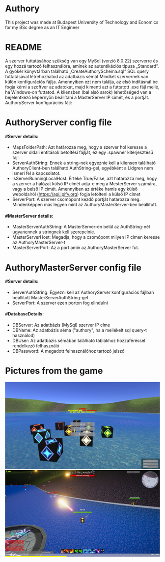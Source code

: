 # Authory
 This project was made at Budapest University of Technology and Eonomics for my BSc degree as an IT Engineer

# README
A szerver futtatásához szükség van egy MySql (verzió 8.0.22) szerverre és egy hozzá
tartozó felhasználóra, aminek az autentikációs típusa „Standard”. A gyökér könyvtárban
található „CreateAuthorySchema.sql” SQL query futtatásával létrehozhatod az adatbázis
sémát
Mindkét szervernek van külön konfigurációs fájlja. Amennyiben ezt nem találja, az első
indításnál be fogja kérni a szoftver az adatokat, majd kimenti azt a futtatott .exe fájl mellé,
ha Windows-on futtatod.
A kliensben (bal alsó sarok) lehetőséged van a bejelentkező képernyőn beállítani a
MasterServer IP címét, és a portját.
AuthoryServer konfigurációs fájl:

# AuthoryServer config file
#### #Server details:

- MapsFolderPath: Azt határozza meg, hogy a szerver hol keresse a szerver oldali
entitások betöltési fájlját, ez egy .spawner kiterjesztésű fájl.
- ServerAuthString: Ennek a string-nek egyeznie kell a kliensen található
AuthoryClient-ben található AuthString-gel, egyébként a Lidgren nem ismeri fel a
kapcsolatot.
- IsServerRunningLocalHost: Értéke True/False, azt határozza meg, hogy a szerver a
hálózat külső IP címét adja-e meg a MesterServer számára, vagy a belső IP címét.
Amennyiben az értéke hamis egy külső weboldalról (https://api.ipify.org) fogja letölteni a külső IP címet
- ServerPort: A szerver csomópont kezdő portját határozza meg. Mindenképpen más legyen mint az AuthoryMasterServer-ben beállított.

#### #MasterServer details:
- MasterServerAuthString: A MasterServer-en belül az AuthString-nél ugyanennek a stringnek kell
szerepelnie.
- MasterServerHost: Megadja, hogy a csomópont milyen IP címen keresse az
AuthoryMasterServer-t
- MasterServerPort: Az a port amin az AuthoryMasterServer fut.


# AuthoryMasterServer config file
#### #Server details:
- ServerAuthString: Egyezni kell az AuthoryServer konfigurációs fájlban beállított
MasterServerAuthString-gel
- ServerPort: A szerver ezen porton fog elindulni
#### #DatabaseDetails:
- DBServer: Az adatbázis (MySql) szerver IP címe
- DBName: Az adatbázis séma  ("authory", ha a mellékelt sql query-t használod)
- DBUser: Az adatbázis sémában található táblákhoz hozzáféréssel rendelkező felhasználó
- DBPassword: A megadott felhasználóhoz tartozó jelszó

# Pictures from the game

![](Images/LoginScreen.jpg "LoginScreen")
![](Images/Ingame.jpg "Ingame")
